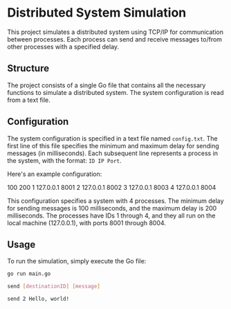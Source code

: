 # Distributed System Simulation

This project simulates a distributed system using TCP/IP for communication between processes. Each process can send and receive messages to/from other processes with a specified delay.

## Structure

The project consists of a single Go file that contains all the necessary functions to simulate a distributed system. The system configuration is read from a text file.

## Configuration

The system configuration is specified in a text file named `config.txt`. The first line of this file specifies the minimum and maximum delay for sending messages (in milliseconds). Each subsequent line represents a process in the system, with the format: `ID IP Port`.

Here's an example configuration:

100 200
1 127.0.0.1 8001
2 127.0.0.1 8002
3 127.0.0.1 8003
4 127.0.0.1 8004

This configuration specifies a system with 4 processes. The minimum delay for sending messages is 100 milliseconds, and the maximum delay is 200 milliseconds. The processes have IDs 1 through 4, and they all run on the local machine (127.0.0.1), with ports 8001 through 8004.

## Usage

To run the simulation, simply execute the Go file:

```bash
go run main.go

send [destinationID] [message]

send 2 Hello, world!

```
